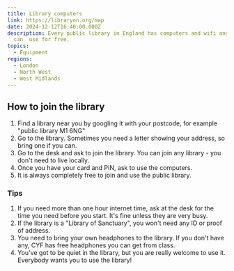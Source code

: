 ```yaml
---
title: Library computers
link: https://libraryon.org/map
date: 2024-12-12T16:40:00.000Z
description: Every public library in England has computers and wifi anyone
  can  use for free.
topics:
  - Equipment
regions:
  - London
  - North West
  - West Midlands
---
```

## How to join the library

1. Find a library near you by googling it with your postcode, for example "public library M1 6NG"
2. Go to the library. Sometimes you need a letter showing your address, so bring one if you can.
3. Go to the desk and ask to join the library. You can join any library - you don't need to live locally.
4. Once you have your card and PIN, ask to use the computers.
5. It is always completely free to join and use the public library. 

### Tips
1. If you need more than one hour internet time, ask at the desk for the time you need before you start. It's fine unless they are very busy. 
2. If the library is a "Library of Sanctuary", you won't need any ID or proof of address.
3. You need to bring your own headphones to the library. If you don't have any, CYF has free headphones you can get from class.
4. You've got to be quiet in the library, but you are really welcome to use it. Everybody wants you to use the library!
